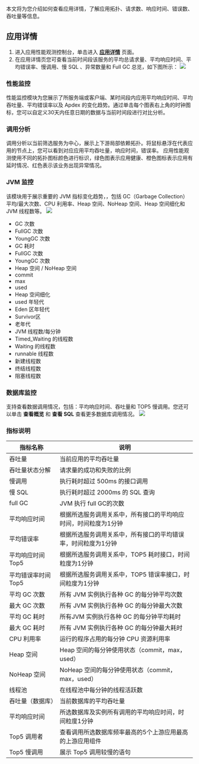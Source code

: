本文将为您介绍如何查看应用详情，了解应用拓扑、请求数、响应时间、错误数、吞吐量等信息。

## 应用详情
1. 进入应用性能观测控制台，单击进入 [**应用详情**](https://console.cloud.tencent.com/apm/monitor/application) 页面。
2. 在应用详情页您可查看当前时间段该服务的平均总请求量、平均响应时间、平均错误率、慢调用、慢 SQL 、异常数量和 Full GC 总览，如下图所示：
![](https://qcloudimg.tencent-cloud.cn/raw/e9c7d215a89e944f77b1b0c4222bb522.png)

### 性能监控

性能监控模块为您展示了所服务端或客户端、某时间段内应用平均响应时间、平均吞吐量、平均错误率以及 Apdex 的变化趋势。通过单击每个图表右上角的时钟图标，您可以自定义30天内任意日期的数据与当前时间段进行对比分析。


### 调用分析
调用分析以当前筛选服务为中心，展示上下游局部依赖拓扑。将鼠标悬浮在代表应用的节点上，您可以看到对应应用平均吞吐量，响应时间，错误率。
应用性能观测使用不同的拓扑图标颜色进行标识，绿色图表示应用健康、橙色图标表示应用有延时情况、红色表示该业务出现异常情况。



### JVM 监控
该模块用于展示重要的 JVM 指标变化趋势，，包括 GC（Garbage Collection）平均/最大次数、CPU 利用率、Heap 空间、NoHeap 空间、Heap 空间细化和 JVM 线程数等。
![](https://qcloudimg.tencent-cloud.cn/raw/37d7ed38b97894a40366262b2972466b.png)

- GC 次数
 - FullGC 次数
 - YoungGC 次数
- GC 耗时
 - FullGC 次数
 - YoungGC 次数
- Heap 空间 / NoHeap 空间
 - commit
 - max
 - used
- Heap 空间细化
 - used 年轻代
 - Eden 区年轻代
 - Survivor区
 - 老年代
- JVM 线程数/每分钟
 - Timed_Waiting 的线程数
 - Waiting 的线程数
 - runnable 线程数
 - 新建线程数
 - 终结线程数
 - 阻塞线程数

### 数据库监控
支持查看数据调用情况，包括：平均响应时间、吞吐量和 TOP5 慢调用。您还可以单击 **查看概览** 和 **查看 SQL** 查看更多数据库调用情况。
![](https://qcloudimg.tencent-cloud.cn/raw/93f65640a46d5334d1aa29ed29fd01b1.png)


### 指标说明

|指标名称 | 说明 | 
|---------|---------|
|吞吐量|当前应用的平均吞吐量|
|吞吐量状态分解|请求量的成功和失败的比例|
|慢调用|执行耗时超过 500ms 的接口调用|
|慢 SQL|执行耗时超过 2000ms 的 SQL 查询|
|full GC|JVM 执行 full GC的次数|
|平均响应时间|根据所选服务调用关系中，所有接口的平均响应时间，时间粒度为1分钟|
|平均错误率|根据所选服务调用关系中，所有接口的平均错误率，时间粒度为1分钟|
|平均响应时间 Top5 |根据所选服务调用关系中，TOP5 耗时接口，时间粒度为1分钟|
|平均错误率时间 Top5|根据所选服务调用关系中，TOP5 错误率接口，时间粒度为1分钟|
|平均 GC 次数|所有 JVM 实例执行各种 GC 的每分钟平均次数|
|最大 GC 次数|所有 JVM  实例执行各种 GC 的每分钟最大次数|
|平均 GC 耗时|所有JVM  实例执行各种 GC 的每分钟平均耗时|
|最大 GC 耗时|所有 JVM 实例执行各种 GC 的每分钟最大耗时|
|CPU 利用率|运行的程序占用的每分钟 CPU 资源利用率|
|Heap 空间| Heap 空间的每分钟使用状态（commit，max，used）|
|NoHeap 空间 |NoHeap 空间的每分钟使用状态（commit，max，used）|
|线程池|在线程池中每分钟的线程活跃数|
| 吞吐量（数据库）              | 当前数据库的平均吞吐量                                         |
| 平均响应时间        | 所选数据库及实例所有调用的平均响应时间，时间粒度1分钟 |
| Top5  调用者 | 查看调用所选数据库频率最高的5个上游应用最高的上游应用组件       |
| Top5 慢调用| 展示 Top5 调用较慢的语句  |


